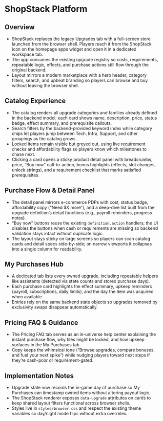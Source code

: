 # ShopStack Platform

## Overview
- ShopStack replaces the legacy Upgrades tab with a full-screen store launched from the browser shell. Players reach it from the ShopStack icon on the homepage apps widget and open it in a dedicated workspace tab.
- The app consumes the existing upgrade registry so costs, requirements, repeatable logic, effects, and purchase actions still flow through the original backend.
- Layout mirrors a modern marketplace with a hero header, category filters, search, and upbeat branding so players can browse and buy without leaving the browser shell.

## Catalog Experience
- The catalog renders all upgrade categories and families already defined in the backend model; each card shows name, description, price, status badge, effect summary, and prerequisite callouts.
- Search filters by the backend-provided keyword index while category chips let players jump between Tech, Infra, Support, and other groupings as the catalog grows.
- Locked items remain visible but greyed out, using live requirement checks and affordability flags so players know which milestones to chase next.
- Clicking a card opens a sticky product detail panel with breadcrumbs, price, “Buy now” call-to-action, bonus highlights (effects, slot changes, unlock strings), and a requirement checklist that marks satisfied prerequisites.

## Purchase Flow & Detail Panel
- The detail panel mirrors e-commerce PDPs with cost, status badge, affordability copy (“Need $X more”), and a deep-dive list built from the upgrade definition’s detail functions (e.g., payroll reminders, progress notes).
- “Buy now” buttons reuse the existing `definition.action` handlers; the UI disables the buttons when cash or requirements are missing so backend validation stays intact without duplicate logic.
- The layout stays sticky on large screens so players can scan catalog cards and detail specs side-by-side; on narrow viewports it collapses into a single column for readability.

## My Purchases Hub
- A dedicated tab lists every owned upgrade, including repeatable helpers like assistants (detected via state counts and stored purchase days).
- Each purchase card highlights the effect summary, upkeep reminders (payroll, subscriptions, daily limits), and the day the item was acquired when available.
- Entries rely on the same backend state objects so upgrades removed by exclusivity swaps disappear automatically.

## Pricing FAQ & Guidance
- The Pricing FAQ tab serves as an in-universe help center explaining the instant purchase flow, why tiles might be locked, and how upkeep surfaces in the My Purchases tab.
- Copy keeps the whimsical tone (“Browse upgrades, compare bonuses, and fuel your next spike”) while nudging players toward next steps if they’re cash-poor or requirement-gated.

## Implementation Notes
- Upgrade state now records the in-game day of purchase so My Purchases can timestamp owned items without altering payout logic.
- The ShopStack renderer exposes `data-upgrade` attributes on cards to keep shared layout filters functional across browser shells.
- Styles live in `styles/browser.css` and respect the existing theme variables so day/night mode flips without extra overrides.
